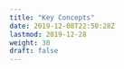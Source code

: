 ```yaml
---
title: "Key Concepts"
date: 2019-12-08T22:50:28Z
lastmod: 2019-12-28
weight: 30
draft: false
---
```


